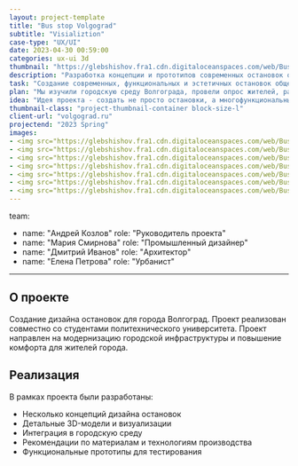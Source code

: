 ```yaml
---
layout: project-template
title: "Bus stop Volgograd"
subtitle: "Visializtion"
case-type: "UX/UI"
date: 2023-04-30 00:59:00
categories: ux-ui 3d
thumbnail: "https://glebshishov.fra1.cdn.digitaloceanspaces.com/web/Busstop/busstop-thumbnail.webp"
description: "Разработка концепции и прототипов современных остановок общественного транспорта для города Волгоград с учетом городской среды и потребностей жителей."
task: "Создание современных, функциональных и эстетичных остановок общественного транспорта для Волгограда, которые будут соответствовать потребностям жителей и гармонично вписываться в городскую среду."
plan: "Мы изучили городскую среду Волгограда, провели опрос жителей, разработали несколько концепций дизайна, создали 3D-модели и прототипы для тестирования."
idea: "Идея проекта - создать не просто остановки, а многофункциональные городские объекты, которые станут частью комфортной городской среды."
thumbnail-class: "project-thumbnail-container block-size-l"
client-url: "volgograd.ru"
projectend: "2023 Spring"
images:
- <img src="https://glebshishov.fra1.cdn.digitaloceanspaces.com/web/Busstop/busstop-01.webp" class="project-img-parameters img-size-full" alt="busstop-01">
- <img src="https://glebshishov.fra1.cdn.digitaloceanspaces.com/web/Busstop/busstop-02.webp" class="project-img-parameters img-size-full" alt="busstop-02">
- <img src="https://glebshishov.fra1.cdn.digitaloceanspaces.com/web/Busstop/busstop-03.webp" class="project-img-parameters img-size-full" alt="busstop-03">
- <img src="https://glebshishov.fra1.cdn.digitaloceanspaces.com/web/Busstop/busstop-04.webp" class="project-img-parameters img-size-half" alt="busstop-04">
- <img src="https://glebshishov.fra1.cdn.digitaloceanspaces.com/web/Busstop/busstop-05.webp" class="project-img-parameters img-size-half" alt="busstop-05">
- <img src="https://glebshishov.fra1.cdn.digitaloceanspaces.com/web/Busstop/busstop-06.webp" class="project-img-parameters img-size-full" alt="busstop-06">
- <img src="https://glebshishov.fra1.cdn.digitaloceanspaces.com/web/Busstop/busstop-07.webp" class="project-img-parameters img-size-full" alt="busstop-07">
---
```

team:
  - name: "Андрей Козлов"
    role: "Руководитель проекта"
  - name: "Мария Смирнова"
    role: "Промышленный дизайнер"
  - name: "Дмитрий Иванов"
    role: "Архитектор"
  - name: "Елена Петрова"
    role: "Урбанист"
---

## О проекте

Создание дизайна остановок для города Волгоград. Проект реализован совместно со студентами политехнического университета. Проект направлен на модернизацию городской инфраструктуры и повышение комфорта для жителей города.

## Реализация

В рамках проекта были разработаны:
- Несколько концепций дизайна остановок
- Детальные 3D-модели и визуализации
- Интеграция в городскую среду
- Рекомендации по материалам и технологиям производства
- Функциональные прототипы для тестирования
